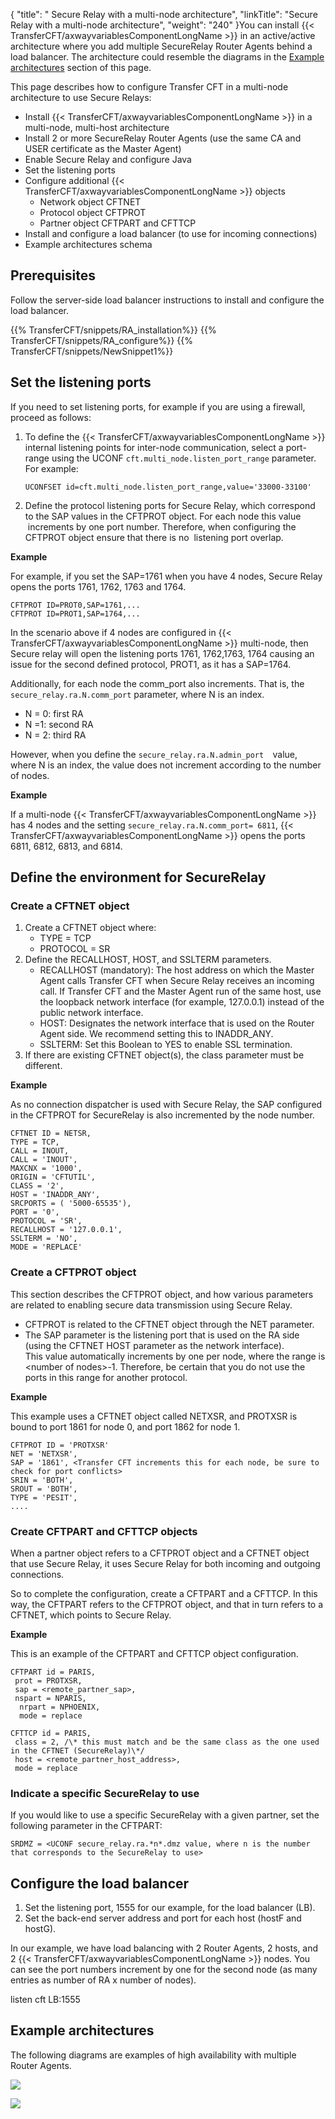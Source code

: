 {
    "title": " Secure Relay with a multi-node architecture",
    "linkTitle": "Secure Relay with a multi-node architecture",
    "weight": "240"
}You can install {{< TransferCFT/axwayvariablesComponentLongName  >}} in an active/active architecture where you add multiple SecureRelay Router Agents behind a load balancer. The architecture could resemble the diagrams in the [Example architectures](#Examples) section of this page.

This page describes how to configure Transfer CFT in a multi-node architecture to use Secure Relays:

- Install {{< TransferCFT/axwayvariablesComponentLongName  >}} in a multi-node, multi-host architecture
- Install 2 or more SecureRelay Router Agents (use the same CA and USER certificate as the Master Agent)
- Enable Secure Relay and configure Java
- Set the listening ports
- Configure additional {{< TransferCFT/axwayvariablesComponentLongName  >}} objects
    -   Network object CFTNET
    -   Protocol object CFTPROT
    -   Partner object CFTPART and CFTTCP
- Install and configure a load balancer (to use for incoming connections)
- Example architectures schema

Prerequisites
-------------

Follow the server-side load balancer instructions to install and configure the load balancer.

{{% TransferCFT/snippets/RA_installation%}}
{{% TransferCFT/snippets/RA_configure%}}
{{% TransferCFT/snippets/NewSnippet1%}}

Set the listening ports
-----------------------

If you need to set listening ports, for example if you are using a firewall, proceed as follows:

1. To define the {{< TransferCFT/axwayvariablesComponentLongName  >}} internal listening points for inter-node communication, select a port-range using the UCONF `cft.multi_node.listen_port_range` parameter. For example:  
    ```
    UCONFSET id=cft.multi_node.listen_port_range,value='33000-33100'
    ```
1. Define the protocol listening ports for Secure Relay, which correspond to the SAP values in the CFTPROT object. For each node this value  increments by one port number. Therefore, when configuring the CFTPROT object ensure that there is no  listening port overlap.

****Example****

For example, if you set the SAP=1761 when you have 4 nodes, Secure Relay opens the ports 1761, 1762, 1763 and 1764.

```
CFTPROT ID=PROT0,SAP=1761,...
CFTPROT ID=PROT1,SAP=1764,...
```

In the scenario above if 4 nodes are configured in {{< TransferCFT/axwayvariablesComponentLongName  >}} multi-node, then Secure relay will open the listening ports 1761, 1762,1763, 1764 causing an issue for the second defined protocol, PROT1, as it has a SAP=1764.

Additionally, for each node the comm_port also increments. That is, the `secure_relay.ra.N.comm_port` parameter, where N is an index.

- N = 0: first RA
- N =1: second RA
- N = 2: third RA

However, when you define the `secure_relay.ra.N.admin_port  `value, where N is an index, the value does not increment according to the number of nodes.

****Example****

If a multi-node {{< TransferCFT/axwayvariablesComponentLongName  >}} has 4 nodes and the setting `secure_relay.ra.N.comm_port= 6811`, {{< TransferCFT/axwayvariablesComponentLongName  >}} opens the ports 6811, 6812, 6813, and 6814.

Define the environment for SecureRelay
--------------------------------------

### Create a CFTNET object

1. Create a CFTNET object where:
    -   TYPE = TCP
    -   PROTOCOL = SR
1. Define the RECALLHOST, HOST, and SSLTERM parameters.
    -   RECALLHOST (mandatory): The host address on which the Master Agent calls Transfer CFT when Secure Relay receives an incoming call. If Transfer CFT and the Master Agent run of the same host, use the loopback network interface (for example, 127.0.0.1) instead of the public network interface.
    -   HOST: Designates the network interface that is used on the Router Agent side. We recommend setting this to INADDR_ANY.
    -   SSLTERM: Set this Boolean to YES to enable SSL termination.
1. If there are existing CFTNET object(s), the class parameter must be different.

****Example****

As no connection dispatcher is used with Secure Relay, the SAP configured in the CFTPROT for SecureRelay is also incremented by the node number.

```
CFTNET ID = NETSR,
TYPE = TCP,
CALL = INOUT,
CALL = 'INOUT',
MAXCNX = '1000',
ORIGIN = 'CFTUTIL',
CLASS = '2',
HOST = 'INADDR_ANY',
SRCPORTS = ( '5000-65535'),
PORT = '0',
PROTOCOL = 'SR',
RECALLHOST = '127.0.0.1',
SSLTERM = 'NO',
MODE = 'REPLACE'
```

### Create a CFTPROT object

This section describes the CFTPROT object, and how various parameters are related to enabling secure data transmission using Secure Relay.

- CFTPROT is related to the CFTNET object through the NET parameter.
- The SAP parameter is the listening port that is used on the RA side (using the CFTNET HOST parameter as the network interface).  
    This value automatically increments by one per node, where the range is &lt;number of nodes&gt;-1. Therefore, be certain that you do not use the ports in this range for another protocol.

****Example****

This example uses a CFTNET object called NETXSR, and PROTXSR is bound to port 1861 for node 0, and port 1862 for node 1.

```
CFTPROT ID = 'PROTXSR'
NET = 'NETXSR',
SAP = '1861', <Transfer CFT increments this for each node, be sure to check for port conflicts>
SRIN = 'BOTH',
SROUT = 'BOTH',
TYPE = 'PESIT',
....
```

### Create CFTPART and CFTTCP objects

When a partner object refers to a CFTPROT object and a CFTNET object that use Secure Relay, it uses Secure Relay for both incoming and outgoing connections.

So to complete the configuration, create a CFTPART and a CFTTCP. In this way, the CFTPART refers to the CFTPROT object, and that in turn refers to a CFTNET, which points to Secure Relay.

****Example****

This is an example of the CFTPART and CFTTCP object configuration.

```
CFTPART id = PARIS,
 prot = PROTXSR,
 sap = <remote_partner_sap>,
 nspart = NPARIS,
  nrpart = NPHOENIX,
  mode = replace
 
CFTTCP id = PARIS,
 class = 2, /\* this must match and be the same class as the one used in the CFTNET (SecureRelay)\*/
 host = <remote_partner_host_address>,
 mode = replace
```

### Indicate a specific SecureRelay to use

If you would like to use a specific SecureRelay with a given partner, set the following parameter in the CFTPART:

```
SRDMZ = <UCONF secure_relay.ra.*n*.dmz value, where n is the number that corresponds to the SecureRelay to use>
```

Configure the load balancer
---------------------------

1. Set the listening port, 1555 for our example, for the load balancer (LB).
1. Set the back-end server address and port for each host (hostF and hostG).

In our example, we have load balancing with 2 Router Agents, 2 hosts, and 2 {{< TransferCFT/axwayvariablesComponentLongName  >}} nodes. You can see the port numbers increment by one for the second node (as many entries as number of RA x number of nodes).

listen cft LB:1555

<span id="Examples"></span>

Example architectures
---------------------

The following diagrams are examples of high availability with multiple Router Agents.

![](/Images/TransferCFT/sec_relay_multi_RA.png)

![](/Images/TransferCFT/sr_add_node.png)
